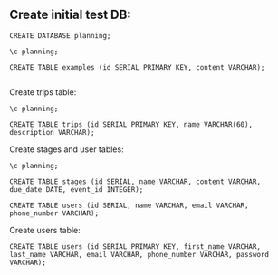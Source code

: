 
Create initial test DB:
-----
```
CREATE DATABASE planning;

\c planning;

CREATE TABLE examples (id SERIAL PRIMARY KEY, content VARCHAR);


```
Create trips table:
```
\c planning;

CREATE TABLE trips (id SERIAL PRIMARY KEY, name VARCHAR(60), description VARCHAR);

```
Create stages and user tables:
```
\c planning;

CREATE TABLE stages (id SERIAL, name VARCHAR, content VARCHAR, due_date DATE, event_id INTEGER);

CREATE TABLE users (id SERIAL, name VARCHAR, email VARCHAR, phone_number VARCHAR);
```

Create users table:

```
CREATE TABLE users (id SERIAL PRIMARY KEY, first_name VARCHAR, last_name VARCHAR, email VARCHAR, phone_number VARCHAR, password VARCHAR);
```